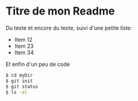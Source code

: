 # Titre de mon Readme
Du texte et encore du texte, suivi d'une petite liste:
  - Item 12
  - Item 23
  - Item 34

Et enfin d'un peu de code
```sh
$ cd myDir
$ git init
$ git status
$ ls -al
```

